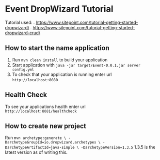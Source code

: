# Event DropWizard Tutorial

Tutorial used:
. https://www.sitepoint.com/tutorial-getting-started-dropwizard/
. https://www.sitepoint.com/tutorial-getting-started-dropwizard-crud/

How to start the name application
---

1. Run `mvn clean install` to build your application
1. Start application with `java -jar target/Event-0.0.1.jar server config.yml`
1. To check that your application is running enter url `http://localhost:8080`

Health Check
---

To see your applications health enter url `http://localhost:8081/healthcheck`

How to create new project
---
Run ```mvn archetype:generate \
               -DarchetypeGroupId=io.dropwizard.archetypes \
               -DarchetypeArtifactId=java-simple \
               -DarchetypeVersion=1.3.5```
1.3.5 is the latest version as of writing this.
